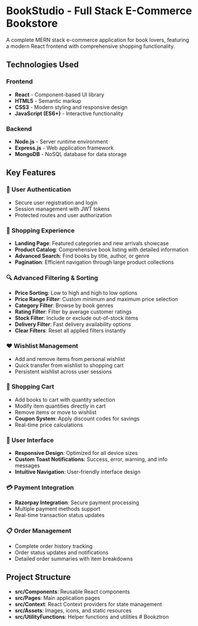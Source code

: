 # BookStudio - Full Stack E-Commerce Bookstore

A complete MERN stack e-commerce application for book lovers, featuring a modern React frontend with comprehensive shopping functionality.

## Technologies Used

### Frontend
- **React** - Component-based UI library
- **HTML5** - Semantic markup
- **CSS3** - Modern styling and responsive design
- **JavaScript (ES6+)** - Interactive functionality

### Backend
- **Node.js** - Server runtime environment
- **Express.js** - Web application framework
- **MongoDB** - NoSQL database for data storage

## Key Features

### 🔐 User Authentication
- Secure user registration and login
- Session management with JWT tokens
- Protected routes and user authorization

### 🏪 Shopping Experience
- **Landing Page**: Featured categories and new arrivals showcase
- **Product Catalog**: Comprehensive book listing with detailed information
- **Advanced Search**: Find books by title, author, or genre
- **Pagination**: Efficient navigation through large product collections

### 🔍 Advanced Filtering & Sorting
- **Price Sorting**: Low to high and high to low options
- **Price Range Filter**: Custom minimum and maximum price selection
- **Category Filter**: Browse by book genres
- **Rating Filter**: Filter by average customer ratings
- **Stock Filter**: Include or exclude out-of-stock items
- **Delivery Filter**: Fast delivery availability options
- **Clear Filters**: Reset all applied filters instantly

### ❤️ Wishlist Management
- Add and remove items from personal wishlist
- Quick transfer from wishlist to shopping cart
- Persistent wishlist across user sessions

### 🛒 Shopping Cart
- Add books to cart with quantity selection
- Modify item quantities directly in cart
- Remove items or move to wishlist
- **Coupon System**: Apply discount codes for savings
- Real-time price calculations

### 📱 User Interface
- **Responsive Design**: Optimized for all device sizes
- **Custom Toast Notifications**: Success, error, warning, and info messages
- **Intuitive Navigation**: User-friendly interface design

### 💳 Payment Integration
- **Razorpay Integration**: Secure payment processing
- Multiple payment methods support
- Real-time transaction status updates

### 📋 Order Management
- Complete order history tracking
- Order status updates and notifications
- Detailed order summaries with item breakdowns

## Project Structure
- **src/Components**: Reusable React components
- **src/Pages**: Main application pages
- **src/Context**: React Context providers for state management
- **src/Assets**: Images, icons, and static resources
- **src/UtilityFunctions**: Helper functions and utilities
#   B o o k z t r o n  
 
